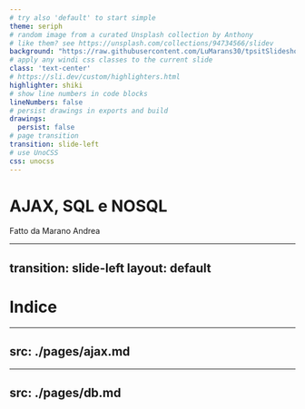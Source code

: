 ```yaml
---
# try also 'default' to start simple
theme: seriph
# random image from a curated Unsplash collection by Anthony
# like them? see https://unsplash.com/collections/94734566/slidev
background: "https://raw.githubusercontent.com/LuMarans30/tpsitSlideshow/main/images/background.jpeg"
# apply any windi css classes to the current slide
class: 'text-center'
# https://sli.dev/custom/highlighters.html
highlighter: shiki
# show line numbers in code blocks
lineNumbers: false
# persist drawings in exports and build
drawings:
  persist: false
# page transition
transition: slide-left
# use UnoCSS
css: unocss
---
```


# AJAX,  SQL e NOSQL

Fatto da Marano Andrea

---
transition: slide-left
layout: default
---

# Indice

<Toc></Toc>

---
src: ./pages/ajax.md
---

---
src: ./pages/db.md
---